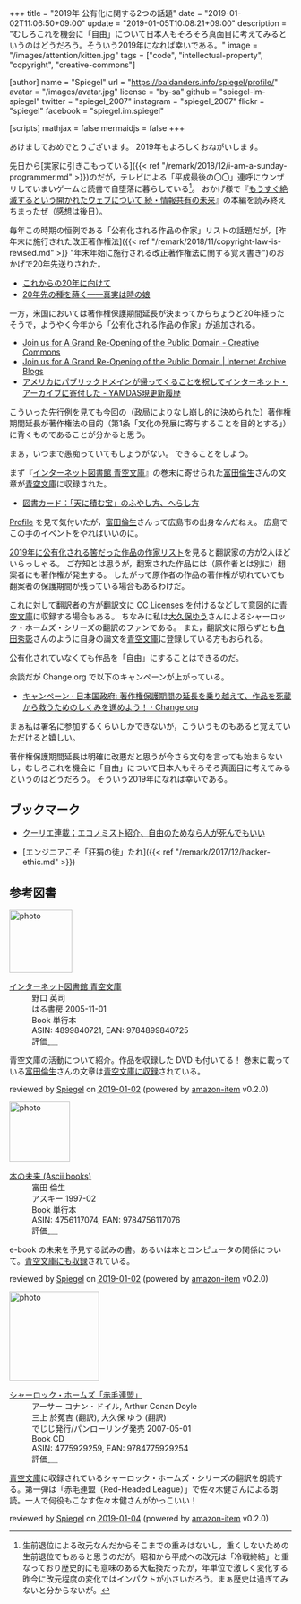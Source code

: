 +++
title = "2019年 公有化に関する2つの話題"
date = "2019-01-02T11:06:50+09:00"
update = "2019-01-05T10:08:21+09:00"
description = "むしろこれを機会に「自由」について日本人もそろそろ真面目に考えてみるというのはどうだろう。そういう2019年になれば幸いである。"
image = "/images/attention/kitten.jpg"
tags = ["code", "intellectual-property", "copyright", "creative-commons"]

[author]
  name      = "Spiegel"
  url       = "https://baldanders.info/spiegel/profile/"
  avatar    = "/images/avatar.jpg"
  license   = "by-sa"
  github    = "spiegel-im-spiegel"
  twitter   = "spiegel_2007"
  instagram = "spiegel_2007"
  flickr    = "spiegel"
  facebook  = "spiegel.im.spiegel"

[scripts]
  mathjax = false
  mermaidjs = false
+++

あけましておめでとうございます。
2019年もよろしくおねがいします。

先日から[実家に引きこもっている]({{< ref "/remark/2018/12/i-am-a-sunday-programmer.md" >}})のだが，テレビによる「平成最後の〇〇」連呼にウンザリしていまいゲームと読書で自堕落に暮らしている[^era1]。
おかげ様で『[もうすぐ絶滅するという開かれたウェブについて 続・情報共有の未来](https://tatsu-zine.com/books/infoshare2)』の本編を読み終えちまったぜ（感想は後日）。

[^era1]: 生前退位による改元なんだからそこまでの重みはないし，重くしないための生前退位でもあると思うのだが。昭和から平成への改元は「冷戦終結」と重なっており歴史的にも意味のある大転換だったが，年単位で激しく変化する昨今に改元程度の変化ではインパクトが小さいだろう。まぁ歴史は過ぎてみないと分からないが。

毎年この時期の恒例である「公有化される作品の作家」リストの話題だが，[昨年末に施行された改正著作権法]({{< ref "/remark/2018/11/copyright-law-is-revised.md" >}} "年末年始に施行される改正著作権法に関する覚え書き")のおかげで20年先送りされた。

- [これからの20年に向けて](https://www.aozora.gr.jp/soramoyou/soramoyou2018.html#000500)
- [20年先の種を蒔く――真実は時の娘](https://www.aozora.gr.jp/soramoyou/soramoyouindex.html#000507)

一方，米国においては著作権保護期間延長が決まってからちょうど20年経ったそうで，ようやく今年から「公有化される作品の作家」が追加される。

- [Join us for A Grand Re-Opening of the Public Domain - Creative Commons](https://creativecommons.org/2018/12/05/join-us-for-a-grand-re-opening-of-the-public-domain/)
- [Join us for A Grand Re-Opening of the Public Domain | Internet Archive Blogs](http://blog.archive.org/2018/12/05/join-us-for-a-grand-re-opening-of-the-public-domain-january-25-2019/)
- [アメリカにパブリックドメインが帰ってくることを祝してインターネット・アーカイブに寄付した - YAMDAS現更新履歴](http://d.hatena.ne.jp/yomoyomo/20181210/reopeningpublicdomain)

こういった先行例を見ても今回の（政局によりなし崩し的に決められた）著作権期間延長が著作権法の目的（第1条「文化の発展に寄与することを目的とする」）に背くものであることが分かると思う。

まぁ，いつまで愚痴っていてもしょうがない。
できることをしよう。

まず『[インターネット図書館 青空文庫](https://www.amazon.co.jp/exec/obidos/ASIN/4899840721/baldandersinf-22)』の巻末に寄せられた[富田倫生]さんの文章が[青空文庫]に収録された。

- [図書カード：「天に積む宝」のふやし方、へらし方](https://www.aozora.gr.jp/cards/000055/card59489.html)

[Profile](https://www.aozora.gr.jp/index_pages/person55.html "作家別作品リスト：富田 倫生") を見て気付いたが，[富田倫生]さんって広島市の出身なんだねぇ。
広島でこの手のイベントをやればいいのに。

[2019年に公有化される筈だった作品の作家リスト](https://www.aozora.gr.jp/soramoyou/soramoyouindex.html#000503 "20年先の種を蒔く――真実は時の娘")を見ると翻訳家の方が2人ほどいらっしゃる。
ご存知とは思うが，翻案された作品には（原作者とは別に）翻案者にも著作権が発生する。
したがって原作者の作品の著作権が切れていても翻案者の保護期間が残っている場合もあるわけだ。

これに対して翻訳者の方が翻訳文に [CC Licenses] を付けるなどして意図的に[青空文庫]に収録する場合もある。
ちなみに私は[大久保ゆう](https://www.aozora.gr.jp/index_pages/person10.html "作家別作品リスト：大久保 ゆう")さんによるシャーロック・ホームズ・シリーズの翻訳のファンである。
また，翻訳文に限らずとも[白田秀彰](https://www.aozora.gr.jp/index_pages/person21.html "作家別作品リスト：白田 秀彰")さんのように自身の論文を[青空文庫]に登録している方もおられる。

公有化されていなくても作品を「自由」にすることはできるのだ。

余談だが Change.org で以下のキャンペーンが上がっている。

- [キャンペーン · 日本国政府: 著作権保護期間の延長を乗り越えて、作品を死蔵から救うためのしくみを進めよう！ · Change.org](https://www.change.org/p/%E6%97%A5%E6%9C%AC%E5%9B%BD%E6%94%BF%E5%BA%9C-%E8%91%97%E4%BD%9C%E6%A8%A9%E4%BF%9D%E8%AD%B7%E6%9C%9F%E9%96%93%E3%81%AE%E5%BB%B6%E9%95%B7%E3%82%92%E4%B9%97%E3%82%8A%E8%B6%8A%E3%81%88%E3%81%A6-%E4%BD%9C%E5%93%81%E3%82%92%E6%AD%BB%E8%94%B5%E3%81%8B%E3%82%89%E6%95%91%E3%81%86%E3%81%9F%E3%82%81%E3%81%AE%E3%81%97%E3%81%8F%E3%81%BF%E3%82%92%E9%80%B2%E3%82%81%E3%82%88%E3%81%86)

まぁ私は署名に参加するくらいしかできないが，こういうものもあると覚えていただけると嬉しい。

著作権保護期間延長は明確に改悪だと思うが今さら文句を言っても始まらないし，むしろこれを機会に「自由」について日本人もそろそろ真面目に考えてみるというのはどうだろう。
そういう2019年になれば幸いである。

## ブックマーク

- [クーリエ連載；エコノミスト紹介、自由のためなら人が死んでもいい](https://cruel.org/economist/courier200712.html)

- [エンジニアこそ「狂狷の徒」たれ]({{< ref "/remark/2017/12/hacker-ethic.md" >}})

[富田倫生]: https://www.tomita-michio.jp/ "飛翔 – 富田倫生のページ"
[青空文庫]: https://www.aozora.gr.jp/ "青空文庫 Aozora Bunko"
[CC Licenses]: https://creativecommons.org/licenses/ "ライセンスについて - Creative Commons"

## 参考図書

<div class="hreview">
  <div class="photo"><a class="item url" href="https://www.amazon.co.jp/%E3%82%A4%E3%83%B3%E3%82%BF%E3%83%BC%E3%83%8D%E3%83%83%E3%83%88%E5%9B%B3%E6%9B%B8%E9%A4%A8-%E9%9D%92%E7%A9%BA%E6%96%87%E5%BA%AB-%E9%87%8E%E5%8F%A3-%E8%8B%B1%E5%8F%B8/dp/4899840721?SubscriptionId=AKIAJYVUJ3DMTLAECTHA&tag=baldandersinf-22&linkCode=xm2&camp=2025&creative=165953&creativeASIN=4899840721"><img src="https://images-fe.ssl-images-amazon.com/images/I/51V8S7TXJ5L._SL160_.jpg" width="112" alt="photo"></a></div>
  <dl class="fn">
    <dt><a href="https://www.amazon.co.jp/%E3%82%A4%E3%83%B3%E3%82%BF%E3%83%BC%E3%83%8D%E3%83%83%E3%83%88%E5%9B%B3%E6%9B%B8%E9%A4%A8-%E9%9D%92%E7%A9%BA%E6%96%87%E5%BA%AB-%E9%87%8E%E5%8F%A3-%E8%8B%B1%E5%8F%B8/dp/4899840721?SubscriptionId=AKIAJYVUJ3DMTLAECTHA&tag=baldandersinf-22&linkCode=xm2&camp=2025&creative=165953&creativeASIN=4899840721">インターネット図書館 青空文庫</a></dt>
	<dd>野口 英司</dd>
    <dd>はる書房 2005-11-01</dd>
    <dd>Book 単行本</dd>
    <dd>ASIN: 4899840721, EAN: 9784899840725</dd>
    <dd>評価<abbr class="rating fa-sm" title="4">&nbsp;<i class="fas fa-star"></i>&nbsp;<i class="fas fa-star"></i>&nbsp;<i class="fas fa-star"></i>&nbsp;<i class="fas fa-star"></i>&nbsp;<i class="far fa-star"></i></abbr></dd>
  </dl>
  <p class="description">青空文庫の活動について紹介。作品を収録した DVD も付いてる！ 巻末に載っている<a href="https://www.tomita-michio.jp/">富田倫生</a>さんの文章は<a href="https://www.aozora.gr.jp/cards/000055/card59489.html">青空文庫に収録</a>されている。</p>
  <p class="powered-by" >reviewed by <a href='#maker' class='reviewer'>Spiegel</a> on <abbr class="dtreviewed" title="2019-01-02">2019-01-02</abbr> (powered by <a href="https://github.com/spiegel-im-spiegel/amazon-item" >amazon-item</a> v0.2.0)</p>
</div>

<div class="hreview">
  <div class="photo"><a class="item url" href="https://www.amazon.co.jp/%E6%9C%AC%E3%81%AE%E6%9C%AA%E6%9D%A5-Ascii-books-%E5%AF%8C%E7%94%B0-%E5%80%AB%E7%94%9F/dp/4756117074?SubscriptionId=AKIAJYVUJ3DMTLAECTHA&tag=baldandersinf-22&linkCode=xm2&camp=2025&creative=165953&creativeASIN=4756117074"><img src="https://images-fe.ssl-images-amazon.com/images/I/5131GA04AHL._SL160_.jpg" width="108" alt="photo"></a></div>
  <dl class="fn">
    <dt><a href="https://www.amazon.co.jp/%E6%9C%AC%E3%81%AE%E6%9C%AA%E6%9D%A5-Ascii-books-%E5%AF%8C%E7%94%B0-%E5%80%AB%E7%94%9F/dp/4756117074?SubscriptionId=AKIAJYVUJ3DMTLAECTHA&tag=baldandersinf-22&linkCode=xm2&camp=2025&creative=165953&creativeASIN=4756117074">本の未来 (Ascii books)</a></dt>
	<dd>富田 倫生</dd>
    <dd>アスキー 1997-02</dd>
    <dd>Book 単行本</dd>
    <dd>ASIN: 4756117074, EAN: 9784756117076</dd>
    <dd>評価<abbr class="rating fa-sm" title="4">&nbsp;<i class="fas fa-star"></i>&nbsp;<i class="fas fa-star"></i>&nbsp;<i class="fas fa-star"></i>&nbsp;<i class="fas fa-star"></i>&nbsp;<i class="far fa-star"></i></abbr></dd>
  </dl>
  <p class="description">e-book の未来を予見する試みの書。あるいは本とコンピュータの関係について。<a href="https://www.aozora.gr.jp/cards/000055/card56499.html">青空文庫にも収録</a>されている。</p>
  <p class="powered-by" >reviewed by <a href='#maker' class='reviewer'>Spiegel</a> on <abbr class="dtreviewed" title="2019-01-02">2019-01-02</abbr> (powered by <a href="https://github.com/spiegel-im-spiegel/amazon-item" >amazon-item</a> v0.2.0)</p>
</div>

<div class="hreview">
  <div class="photo"><a class="item url" href="https://www.amazon.co.jp/%E3%82%B7%E3%83%A3%E3%83%BC%E3%83%AD%E3%83%83%E3%82%AF%E3%83%BB%E3%83%9B%E3%83%BC%E3%83%A0%E3%82%BA%E3%80%8C%E8%B5%A4%E6%AF%9B%E9%80%A3%E7%9B%9F%E3%80%8D-%E3%82%A2%E3%83%BC%E3%82%B5%E3%83%BC-%E3%82%B3%E3%83%8A%E3%83%B3%E3%83%BB%E3%83%89%E3%82%A4%E3%83%AB/dp/4775929259?SubscriptionId=AKIAJYVUJ3DMTLAECTHA&tag=baldandersinf-22&linkCode=xm2&camp=2025&creative=165953&creativeASIN=4775929259"><img src="https://images-fe.ssl-images-amazon.com/images/I/51KBkKGu6NL._SL160_.jpg" width="160" alt="photo"></a></div>
  <dl class="fn">
    <dt><a href="https://www.amazon.co.jp/%E3%82%B7%E3%83%A3%E3%83%BC%E3%83%AD%E3%83%83%E3%82%AF%E3%83%BB%E3%83%9B%E3%83%BC%E3%83%A0%E3%82%BA%E3%80%8C%E8%B5%A4%E6%AF%9B%E9%80%A3%E7%9B%9F%E3%80%8D-%E3%82%A2%E3%83%BC%E3%82%B5%E3%83%BC-%E3%82%B3%E3%83%8A%E3%83%B3%E3%83%BB%E3%83%89%E3%82%A4%E3%83%AB/dp/4775929259?SubscriptionId=AKIAJYVUJ3DMTLAECTHA&tag=baldandersinf-22&linkCode=xm2&camp=2025&creative=165953&creativeASIN=4775929259">シャーロック・ホームズ「赤毛連盟」</a></dt>
	<dd>アーサー コナン・ドイル, Arthur Conan Doyle</dd>
	<dd>三上 於菟吉 (翻訳), 大久保 ゆう (翻訳)</dd>
    <dd>でじじ発行/パンローリング発売 2007-05-01</dd>
    <dd>Book CD</dd>
    <dd>ASIN: 4775929259, EAN: 9784775929254</dd>
    <dd>評価<abbr class="rating fa-sm" title="4">&nbsp;<i class="fas fa-star"></i>&nbsp;<i class="fas fa-star"></i>&nbsp;<i class="fas fa-star"></i>&nbsp;<i class="fas fa-star"></i>&nbsp;<i class="far fa-star"></i></abbr></dd>
  </dl>
  <p class="description"><a href="https://www.aozora.gr.jp">青空文庫</a>に収録されているシャーロック・ホームズ・シリーズの翻訳を朗読する。第一弾は「赤毛連盟（Red-Headed League）」で佐々木健さんによる朗読。一人で何役もこなす佐々木健さんがかっこいい！</p>
  <p class="powered-by" >reviewed by <a href='#maker' class='reviewer'>Spiegel</a> on <abbr class="dtreviewed" title="2019-01-04">2019-01-04</abbr> (powered by <a href="https://github.com/spiegel-im-spiegel/amazon-item" >amazon-item</a> v0.2.0)</p>
</div>
